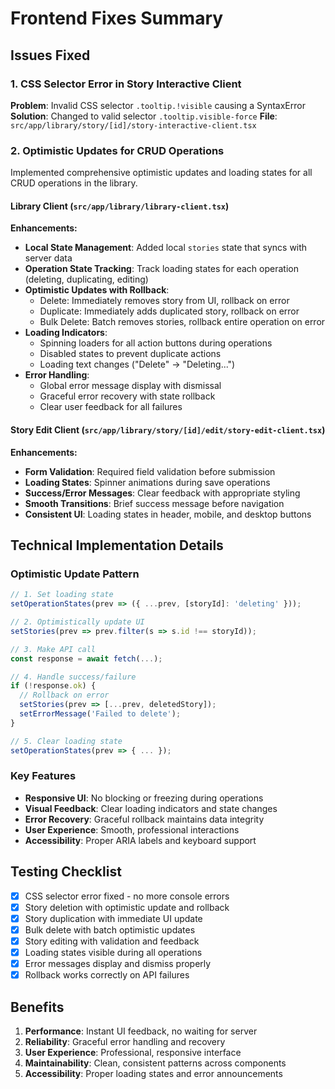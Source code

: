 # Frontend Fixes Summary

## Issues Fixed

### 1. CSS Selector Error in Story Interactive Client

**Problem**: Invalid CSS selector `.tooltip.!visible` causing a SyntaxError
**Solution**: Changed to valid selector `.tooltip.visible-force`
**File**: `src/app/library/story/[id]/story-interactive-client.tsx`

### 2. Optimistic Updates for CRUD Operations

Implemented comprehensive optimistic updates and loading states for all CRUD operations in the library.

#### Library Client (`src/app/library/library-client.tsx`)

**Enhancements:**

- **Local State Management**: Added local `stories` state that syncs with server data
- **Operation State Tracking**: Track loading states for each operation (deleting, duplicating, editing)
- **Optimistic Updates with Rollback**:
  - Delete: Immediately removes story from UI, rollback on error
  - Duplicate: Immediately adds duplicated story, rollback on error
  - Bulk Delete: Batch removes stories, rollback entire operation on error
- **Loading Indicators**:
  - Spinning loaders for all action buttons during operations
  - Disabled states to prevent duplicate actions
  - Loading text changes ("Delete" → "Deleting...")
- **Error Handling**:
  - Global error message display with dismissal
  - Graceful error recovery with state rollback
  - Clear user feedback for all failures

#### Story Edit Client (`src/app/library/story/[id]/edit/story-edit-client.tsx`)

**Enhancements:**

- **Form Validation**: Required field validation before submission
- **Loading States**: Spinner animations during save operations
- **Success/Error Messages**: Clear feedback with appropriate styling
- **Smooth Transitions**: Brief success message before navigation
- **Consistent UI**: Loading states in header, mobile, and desktop buttons

## Technical Implementation Details

### Optimistic Update Pattern

```typescript
// 1. Set loading state
setOperationStates(prev => ({ ...prev, [storyId]: 'deleting' }));

// 2. Optimistically update UI
setStories(prev => prev.filter(s => s.id !== storyId));

// 3. Make API call
const response = await fetch(...);

// 4. Handle success/failure
if (!response.ok) {
  // Rollback on error
  setStories(prev => [...prev, deletedStory]);
  setErrorMessage('Failed to delete');
}

// 5. Clear loading state
setOperationStates(prev => { ... });
```

### Key Features

- **Responsive UI**: No blocking or freezing during operations
- **Visual Feedback**: Clear loading indicators and state changes
- **Error Recovery**: Graceful rollback maintains data integrity
- **User Experience**: Smooth, professional interactions
- **Accessibility**: Proper ARIA labels and keyboard support

## Testing Checklist

- [x] CSS selector error fixed - no more console errors
- [x] Story deletion with optimistic update and rollback
- [x] Story duplication with immediate UI update
- [x] Bulk delete with batch optimistic updates
- [x] Story editing with validation and feedback
- [x] Loading states visible during all operations
- [x] Error messages display and dismiss properly
- [x] Rollback works correctly on API failures

## Benefits

1. **Performance**: Instant UI feedback, no waiting for server
2. **Reliability**: Graceful error handling and recovery
3. **User Experience**: Professional, responsive interface
4. **Maintainability**: Clean, consistent patterns across components
5. **Accessibility**: Proper loading states and error announcements
